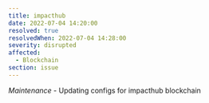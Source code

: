 ```yaml
---
title: impacthub
date: 2022-07-04 14:20:00
resolved: true
resolvedWhen: 2022-07-04 14:28:00
severity: disrupted
affected:
  - Blockchain
section: issue
---
```


*Maintenance* - Updating configs for impacthub blockchain